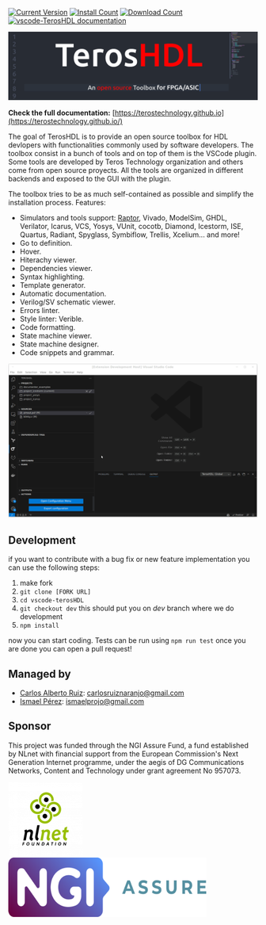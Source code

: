 [![Current Version](https://img.shields.io/visual-studio-marketplace/v/teros-technology.teroshdl.png)](https://marketplace.visualstudio.com/items?itemName=teros-technology.teroshdl)
[![Install Count](https://img.shields.io/visual-studio-marketplace/i/teros-technology.teroshdl.png)](https://marketplace.visualstudio.com/items?itemName=teros-technology.teroshdl)
[![Download Count](https://img.shields.io/visual-studio-marketplace/d/teros-technology.teroshdl.png)](https://marketplace.visualstudio.com/items?itemName=teros-technology.teroshdl)
[![vscode-TerosHDL documentation](https://img.shields.io/website.svg?label=vscode-TerosHDL%20Documentation&longCache=true&style=flat-square&url=http%3A%2F%2FTerosTechnology.github.io%2FterosHDLdoc%2Findex.html)](https://TerosTechnology.github.io/terosHDLdoc)


![TerosHDL](https://github.com/TerosTechnology/vscode-terosHDL/blob/dev//resources/images/low_res_banner.png?raw=true)

**Check the full documentation:** [https://terostechnology.github.io](https://terostechnology.github.io/)


The goal of TerosHDL is to provide an open source toolbox for HDL devlopers with functionalities commonly used by software developers. The toolbox consist in a bunch of tools and on top of them is the VSCode plugin. Some tools are developed by Teros Technology organization and others come from open source proyects. All the tools are organized in different backends and exposed to the GUI with the plugin.

The toolbox tries to be as much self-contained as possible and simplify the installation process. Features:

- Simulators and tools support: [Raptor](https://rapidsilicon.com/raptor/), Vivado, ModelSim, GHDL, Verilator, Icarus, VCS, Yosys, VUnit, cocotb, Diamond, Icestorm, ISE, Quartus, Radiant, Spyglass, Symbiflow, Trellis, Xcelium... and more!
- Go to definition.
- Hover.
- Hiterachy viewer.
- Dependencies viewer.
- Syntax highlighting.
- Template generator.
- Automatic documentation.
- Verilog/SV schematic viewer.
- Errors linter.
- Style linter: Verible.
- Code formatting.
- State machine viewer.
- State machine designer.
- Code snippets and grammar.

![TerosHDL](https://github.com/TerosTechnology/vscode-terosHDL/blob/dev//resources/images/gui.gif?raw=true)

## Development

if you want to contribute with a bug fix or new feature implementation you can use the following steps:

  1. make fork
  2. `git clone [FORK URL]`
  3. `cd vscode-terosHDL`
  4. `git checkout dev` this should put you on *dev* branch where we do development
  5. `npm install`

now you can start coding. Tests can be run using `npm run test` once you are done you can open a pull request!



## Managed by

- [Carlos Alberto Ruiz](https://www.linkedin.com/in/carlos-alberto-ruiz-fpga/): carlosruiznaranjo@gmail.com
- [Ismael Pérez](https://www.linkedin.com/in/ispero/): ismaelprojo@gmail.com

## Sponsor

This project was funded through the NGI Assure Fund, a fund established by NLnet with financial support from
the European Commission's Next Generation Internet programme, under the aegis of DG Communications Networks,
Content and Technology under grant agreement No 957073.


<img border=0 src="https://github.com/TerosTechnology/vscode-terosHDL/blob/dev/resources/images/nlnet-fundation-150x150.png?raw=true" width="150" height="150"><img border=0 src="https://github.com/TerosTechnology/vscode-terosHDL/blob/dev/resources/images/logo.png?raw=true" width="400" height="120">
